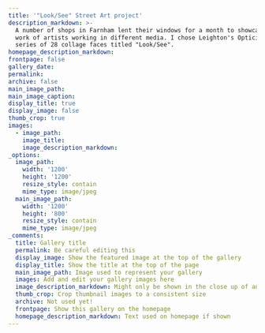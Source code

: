 ```yaml
---
title: '"Look/See" Street Art project'
description_markdown: >-
  A number of shops in Farnham lent their windows for a month to showcase the
  work of artists working in different media. I chose Leighton's Optician for my
  series of 28 collage faces titled "Look/See".
homepage_description_markdown:
frontpage: false
gallery_date:
permalink:
archive: false
main_image_path:
main_image_caption:
display_title: true
display_image: false
thumb_crop: true
images:
  - image_path:
    image_title:
    image_description_markdown:
_options:
  image_path:
    width: '1200'
    height: '1200'
    resize_style: contain
    mime_type: image/jpeg
  main_image_path:
    width: '1200'
    height: '800'
    resize_style: contain
    mime_type: image/jpeg
_comments:
  title: Gallery title
  permalink: Be careful editing this
  display_image: Show the featured image at the top of the gallery
  display_title: Show the title at the top of the page
  main_image_path: Image used to represent your gallery
  images: Add and edit your gallery images here
  image_description_markdown: Might only be shown in the close up of an image
  thumb_crop: Crop thumbnail images to a consistent size
  archive: Not used yet!
  frontpage: Show this gallery on the homepage
  homepage_description_markdown: Text used on homepage if shown
---
```

